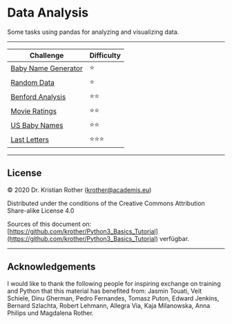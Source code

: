 
# Data Analysis

Some tasks using pandas for analyzing and visualizing data.

----

| Challenge | Difficulty |
|-----------|---------------|
| [Baby Name Generator](babynamengenerator.md) | ⭐ |
| [Random Data](random.md) | ⭐ |
| [Benford Analysis](benford.md) | ⭐⭐ |
| [Movie Ratings](moviedb.md) | ⭐⭐ |
| [US Baby Names](babynamen.md) | ⭐⭐ |
| [Last Letters](letzte_buchstaben.md) | ⭐⭐⭐ |


----

## License

© 2020 Dr. Kristian Rother (krother@academis.eu)

Distributed under the conditions of the Creative Commons Attribution Share-alike License 4.0

Sources of this document on: [https://github.com/krother/Python3_Basics_Tutorial](https://github.com/krother/Python3_Basics_Tutorial) verfügbar.

----

## Acknowledgements

I would like to thank the following people for inspiring exchange on training and Python that this material has benefited from: Jasmin Touati, Veit Schiele, Dinu Gherman, Pedro Fernandes, Tomasz Puton, Edward Jenkins, Bernard Szlachta, Robert Lehmann, Allegra Via, Kaja Milanowska, Anna Philips und Magdalena Rother.
